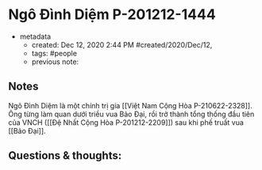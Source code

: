 # Ngô Đình Diệm P-201212-1444

- metadata
	- created: Dec 12, 2020 2:44 PM #created/2020/Dec/12,
	- tags: #people 
	- previous note: 

## Notes
Ngô Đình Diệm là một chính trị gia [[Việt Nam Cộng Hòa P-210622-2328]]. Ông từng làm quan dưới triều vua Bảo Đại, rồi trở thành tổng thống đầu tiên của VNCH ([[Đệ Nhất Cộng Hòa P-201212-2209]]) sau khi phế truất vua [[Bảo Đại]].

## Questions & thoughts:
